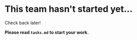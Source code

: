 # This team hasn't started yet...

Check back later!

**Please read `tasks.md` to start your work.**
 
